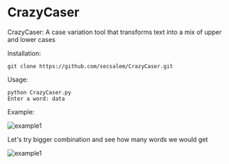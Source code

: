 # CrazyCaser
CrazyCaser: A case variation tool that transforms text into a mix of upper and lower cases

Installation:

```
git clone https://github.com/secsalem/CrazyCaser.git
```
Usage:

```
python CrazyCaser.py
Enter a word: data
```

Example:


![example1](https://github.com/secsalem/CrazyCaser/assets/122979557/b8f879f5-005a-468d-956d-6f5401283f3e)


Let's try bigger combination and see how many words we would get 


![example1](https://github.com/secsalem/CrazyCaser/assets/122979557/b259d39c-8c31-4908-af66-1253971e411b)
